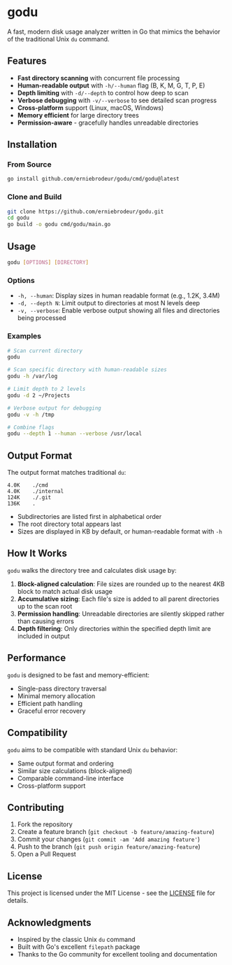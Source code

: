 # godu

A fast, modern disk usage analyzer written in Go that mimics the behavior of the traditional Unix `du` command.

## Features

- **Fast directory scanning** with concurrent file processing
- **Human-readable output** with `-h/--human` flag (B, K, M, G, T, P, E)
- **Depth limiting** with `-d/--depth` to control how deep to scan
- **Verbose debugging** with `-v/--verbose` to see detailed scan progress
- **Cross-platform** support (Linux, macOS, Windows)
- **Memory efficient** for large directory trees
- **Permission-aware** - gracefully handles unreadable directories

## Installation

### From Source

```bash
go install github.com/erniebrodeur/godu/cmd/godu@latest
```

### Clone and Build

```bash
git clone https://github.com/erniebrodeur/godu.git
cd godu
go build -o godu cmd/godu/main.go
```

## Usage

```bash
godu [OPTIONS] [DIRECTORY]
```

### Options

- `-h, --human`: Display sizes in human readable format (e.g., 1.2K, 3.4M)
- `-d, --depth N`: Limit output to directories at most N levels deep
- `-v, --verbose`: Enable verbose output showing all files and directories being processed

### Examples

```bash
# Scan current directory
godu

# Scan specific directory with human-readable sizes
godu -h /var/log

# Limit depth to 2 levels
godu -d 2 ~/Projects

# Verbose output for debugging
godu -v -h /tmp

# Combine flags
godu --depth 1 --human --verbose /usr/local
```

## Output Format

The output format matches traditional `du`:

```
4.0K    ./cmd
4.0K    ./internal
124K    ./.git
136K    .
```

- Subdirectories are listed first in alphabetical order
- The root directory total appears last
- Sizes are displayed in KB by default, or human-readable format with `-h`

## How It Works

`godu` walks the directory tree and calculates disk usage by:

1. **Block-aligned calculation**: File sizes are rounded up to the nearest 4KB block to match actual disk usage
2. **Accumulative sizing**: Each file's size is added to all parent directories up to the scan root
3. **Permission handling**: Unreadable directories are silently skipped rather than causing errors
4. **Depth filtering**: Only directories within the specified depth limit are included in output

## Performance

`godu` is designed to be fast and memory-efficient:

- Single-pass directory traversal
- Minimal memory allocation
- Efficient path handling
- Graceful error recovery

## Compatibility

`godu` aims to be compatible with standard Unix `du` behavior:

- Same output format and ordering
- Similar size calculations (block-aligned)
- Comparable command-line interface
- Cross-platform support

## Contributing

1. Fork the repository
2. Create a feature branch (`git checkout -b feature/amazing-feature`)
3. Commit your changes (`git commit -am 'Add amazing feature'`)
4. Push to the branch (`git push origin feature/amazing-feature`)
5. Open a Pull Request

## License

This project is licensed under the MIT License - see the [LICENSE](LICENSE) file for details.

## Acknowledgments

- Inspired by the classic Unix `du` command
- Built with Go's excellent `filepath` package
- Thanks to the Go community for excellent tooling and documentation